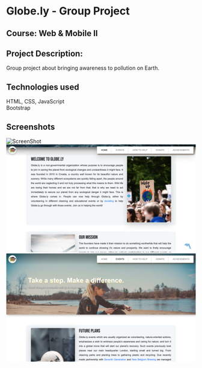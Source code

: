 # Globe.ly - Group Project

## Course: Web & Mobile II 

## Project Description: 
Group project about bringing awareness to pollution on Earth.

## Technologies used
HTML, CSS, JavaScript  </br>Bootstrap 
## Screenshots

![ScreenShot](https://github.com/mateujcic/Web-Development/blob/main/Group/assets/media/home1.png)
![ScreenShot](https://github.com/mateujcic/Web-Development/blob/main/Group/assets/media/home2.png)
![ScreenShot](https://github.com/mateujcic/Web-Development/blob/main/Group/assets/media/event.png)
